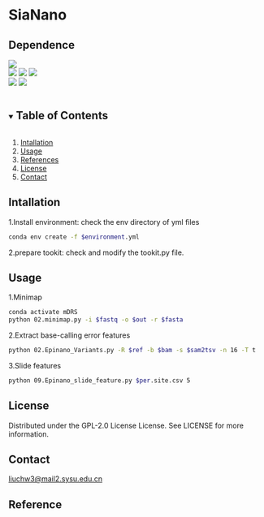 # SiaNano

## Dependence
![](https://img.shields.io/badge/software-version-blue)  
[![](https://img.shields.io/badge/Guppy-v6.5.7-green)](https://community.nanoporetech.com/downloads)
[![](https://img.shields.io/badge/Minimap2-v2.24-green)](https://github.com/lh3/minimap2)
[![](https://img.shields.io/badge/samtools-v1.16.1-green)](https://github.com/samtools/samtools)  
[![](https://img.shields.io/badge/Epinano-v1.2.0-blue)](https://github.com/novoalab/EpiNano)
[![](https://img.shields.io/badge/Genome-hg38-orange)](https://hgdownload.soe.ucsc.edu/goldenPath/hg38/bigZips/)


<!-- TABLE OF CONTENTS -->
<details open="open">
  <summary><h2 style="display: inline-block">Table of Contents</h2></summary>
  <ol>
    <li>
      <a href="#Intallation">Intallation</a>
    </li>
    <li><a href="#Usage">Usage</a></li>
    <li><a href="#References">References</a></li>
    <li><a href="#license">License</a></li>
    <li><a href="#Contact">Contact</a></li>
  </ol>
</details>

## Intallation
1.Install environment: check the env directory of yml files
   ```sh
   conda env create -f $environment.yml
   ```
2.prepare tookit: check and modify the tookit.py file.
    
## Usage
1.Minimap
   ```sh
   conda activate mDRS
   python 02.minimap.py -i $fastq -o $out -r $fasta
   ```
2.Extract base-calling error features
   ```sh
   python 02.Epinano_Variants.py -R $ref -b $bam -s $sam2tsv -n 16 -T t
   ```
3.Slide features
   ```sh
   python 09.Epinano_slide_feature.py $per.site.csv 5
   ```

## License
Distributed under the GPL-2.0 License License. See LICENSE for more information.

## Contact
liuchw3@mail2.sysu.edu.cn

## Reference
